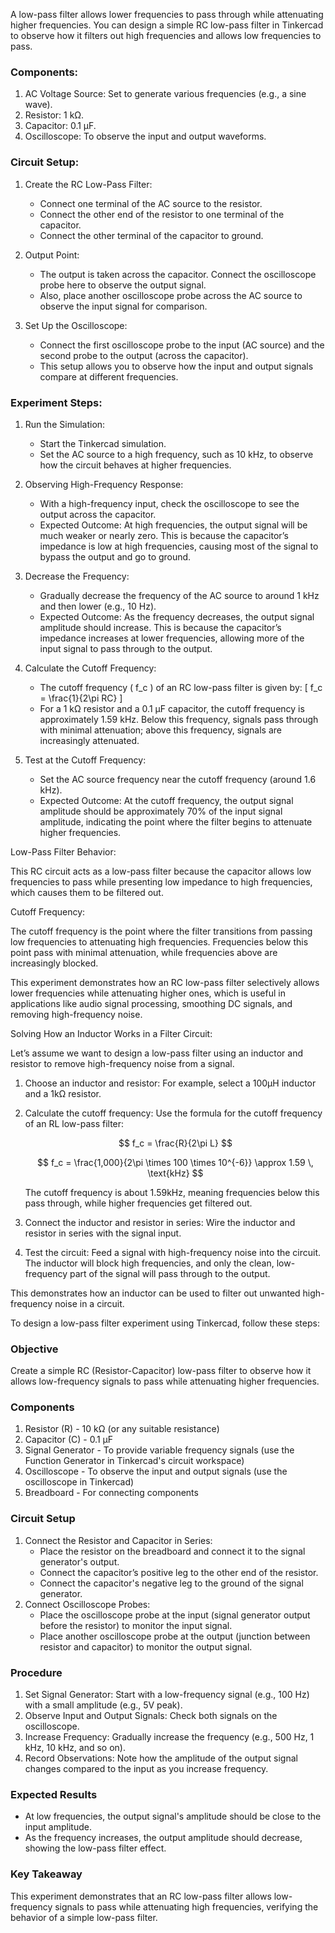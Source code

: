A low-pass filter allows lower frequencies to pass through while attenuating higher frequencies. You can design a simple RC low-pass filter in Tinkercad to observe how it filters out high frequencies and allows low frequencies to pass.

### Components:

1. AC Voltage Source: Set to generate various frequencies (e.g., a sine wave).
2. Resistor: 1 kΩ.
3. Capacitor: 0.1 µF.
4. Oscilloscope: To observe the input and output waveforms.

### Circuit Setup:

1. Create the RC Low-Pass Filter:
   - Connect one terminal of the AC source to the resistor.
   - Connect the other end of the resistor to one terminal of the capacitor.
   - Connect the other terminal of the capacitor to ground.

2. Output Point:
   - The output is taken across the capacitor. Connect the oscilloscope probe here to observe the output signal.
   - Also, place another oscilloscope probe across the AC source to observe the input signal for comparison.

3. Set Up the Oscilloscope:
   - Connect the first oscilloscope probe to the input (AC source) and the second probe to the output (across the capacitor).
   - This setup allows you to observe how the input and output signals compare at different frequencies.

### Experiment Steps:

1. Run the Simulation:
   - Start the Tinkercad simulation.
   - Set the AC source to a high frequency, such as 10 kHz, to observe how the circuit behaves at higher frequencies.

2. Observing High-Frequency Response:
   - With a high-frequency input, check the oscilloscope to see the output across the capacitor.
   - Expected Outcome: At high frequencies, the output signal will be much weaker or nearly zero. This is because the capacitor’s impedance is low at high frequencies, causing most of the signal to bypass the output and go to ground.

3. Decrease the Frequency:
   - Gradually decrease the frequency of the AC source to around 1 kHz and then lower (e.g., 10 Hz).
   - Expected Outcome: As the frequency decreases, the output signal amplitude should increase. This is because the capacitor’s impedance increases at lower frequencies, allowing more of the input signal to pass through to the output.

4. Calculate the Cutoff Frequency:
   - The cutoff frequency \( f_c \) of an RC low-pass filter is given by:
     \[
     f_c = \frac{1}{2\pi RC}
     \]
   - For a 1 kΩ resistor and a 0.1 µF capacitor, the cutoff frequency is approximately 1.59 kHz. Below this frequency, signals pass through with minimal attenuation; above this frequency, signals are increasingly attenuated.

5. Test at the Cutoff Frequency:
   - Set the AC source frequency near the cutoff frequency (around 1.6 kHz).
   - Expected Outcome: At the cutoff frequency, the output signal amplitude should be approximately 70% of the input signal amplitude, indicating the point where the filter begins to attenuate higher frequencies.

Low-Pass Filter Behavior:

This RC circuit acts as a low-pass filter because the capacitor allows low frequencies to pass while presenting low impedance to high frequencies, which causes them to be filtered out.

Cutoff Frequency:

The cutoff frequency is the point where the filter transitions from passing low frequencies to attenuating high frequencies. Frequencies below this point pass with minimal attenuation, while frequencies above are increasingly blocked.

This experiment demonstrates how an RC low-pass filter selectively allows lower frequencies while attenuating higher ones, which is useful in applications like audio signal processing, smoothing DC signals, and removing high-frequency noise.

Solving How an Inductor Works in a Filter Circuit:

Let’s assume we want to design a low-pass filter using an inductor and resistor to remove high-frequency noise from a signal.

1. Choose an inductor and resistor: For example, select a 100μH inductor and a 1kΩ resistor.

2. Calculate the cutoff frequency: Use the formula for the cutoff frequency of an RL low-pass filter:

   $$ f_c = \frac{R}{2\pi L} $$

   $$ f_c = \frac{1,000}{2\pi \times 100 \times 10^{-6}} \approx 1.59 \, \text{kHz} $$

   The cutoff frequency is about 1.59kHz, meaning frequencies below this pass through, while higher frequencies get filtered out.

3. Connect the inductor and resistor in series: Wire the inductor and resistor in series with the signal input.

4. Test the circuit: Feed a signal with high-frequency noise into the circuit. The inductor will block high frequencies, and only the clean, low-frequency part of the signal will pass through to the output.

This demonstrates how an inductor can be used to filter out unwanted high-frequency noise in a circuit.

To design a low-pass filter experiment using Tinkercad, follow these steps:

### Objective

Create a simple RC (Resistor-Capacitor) low-pass filter to observe how it allows low-frequency signals to pass while attenuating higher frequencies.

### Components

1. Resistor (R) - 10 kΩ (or any suitable resistance)
2. Capacitor (C) - 0.1 µF
3. Signal Generator - To provide variable frequency signals (use the Function Generator in Tinkercad's circuit workspace)
4. Oscilloscope - To observe the input and output signals (use the oscilloscope in Tinkercad)
5. Breadboard - For connecting components

### Circuit Setup

1. Connect the Resistor and Capacitor in Series: 
   - Place the resistor on the breadboard and connect it to the signal generator's output.
   - Connect the capacitor’s positive leg to the other end of the resistor.
   - Connect the capacitor's negative leg to the ground of the signal generator.
2. Connect Oscilloscope Probes:
   - Place the oscilloscope probe at the input (signal generator output before the resistor) to monitor the input signal.
   - Place another oscilloscope probe at the output (junction between resistor and capacitor) to monitor the output signal.

### Procedure

1. Set Signal Generator: Start with a low-frequency signal (e.g., 100 Hz) with a small amplitude (e.g., 5V peak).
2. Observe Input and Output Signals: Check both signals on the oscilloscope.
3. Increase Frequency: Gradually increase the frequency (e.g., 500 Hz, 1 kHz, 10 kHz, and so on).
4. Record Observations: Note how the amplitude of the output signal changes compared to the input as you increase frequency.

### Expected Results

- At low frequencies, the output signal's amplitude should be close to the input amplitude.
- As the frequency increases, the output amplitude should decrease, showing the low-pass filter effect.

### Key Takeaway

This experiment demonstrates that an RC low-pass filter allows low-frequency signals to pass while attenuating high frequencies, verifying the behavior of a simple low-pass filter.
